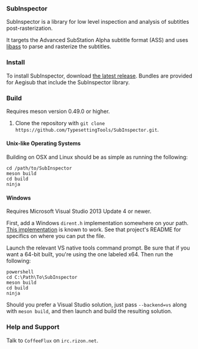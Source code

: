 ### SubInspector

SubInspector is a library for low level inspection and analysis of
subtitles post-rasterization.

It targets the Advanced SubStation Alpha subtitle format (ASS) and uses
[libass][libass] to parse and rasterize the subtitles.

### Install

To install SubInspector, download [the latest release][releases]. Bundles
are provided for Aegisub that include the SubInspector library.

### Build

Requires meson version 0.49.0 or higher.

1. Clone the repository with `git clone https://github.com/TypesettingTools/SubInspector.git`.

#### Unix-like Operating Systems

Building on OSX and Linux should be as simple as running the following:
```
cd /path/to/SubInspector
meson build
cd build
ninja
```

#### Windows

Requires Microsoft Visual Studio 2013 Update 4 or newer.

First, add a Windows `dirent.h` implementation somewhere on your path.
[This implementation](https://github.com/tronkko/dirent) is known to work.
See that project's README for specifics on where you can put the file.

Launch the relevant VS native tools command prompt. Be sure that if you
want a 64-bit built, you're using the one labeled x64. Then run the
following:
```
powershell
cd C:\Path\To\SubInspector
meson build
cd build
ninja
```

Should you prefer a Visual Studio solution, just pass `--backend=vs` along with `meson build`, and then launch and build the resulting solution.

### Help and Support

Talk to `CoffeeFlux` on `irc.rizon.net`.

[libass]: https://github.com/libass/libass

[releases]: https://github.com/TypesettingTools/SubInspector/releases
